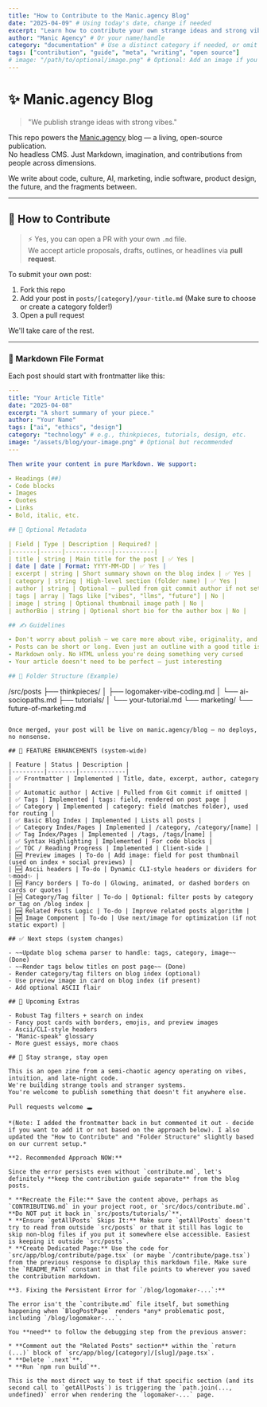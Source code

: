 ```yaml
---
title: "How to Contribute to the Manic.agency Blog"
date: "2025-04-09" # Using today's date, change if needed
excerpt: "Learn how to contribute your own strange ideas and strong vibes to our open-source blog via Pull Request."
author: "Manic Agency" # Or your name/handle
category: "documentation" # Use a distinct category if needed, or omit if not a blog post
tags: ["contribution", "guide", "meta", "writing", "open source"]
# image: "/path/to/optional/image.png" # Optional: Add an image if you have one
---
```


# ✨ Manic.agency Blog

> "We publish strange ideas with strong vibes."

This repo powers the [Manic.agency](https://manic.agency) blog — a living, open-source publication.  
No headless CMS. Just Markdown, imagination, and contributions from people across dimensions.

We write about code, culture, AI, marketing, indie software, product design, the future, and the fragments between.

---

## 📝 How to Contribute

> ⚡️ Yes, you can open a PR with your own `.md` file.  
We accept article proposals, drafts, outlines, or headlines via **pull request**.

To submit your own post:
1. Fork this repo
2. Add your post in `posts/[category]/your-title.md` (Make sure to choose or create a category folder!)
3. Open a pull request

We'll take care of the rest.

---

### 🧠 Markdown File Format

Each post should start with frontmatter like this:

```yaml
---
title: "Your Article Title"
date: "2025-04-08"
excerpt: "A short summary of your piece."
author: "Your Name"
tags: ["ai", "ethics", "design"]
category: "technology" # e.g., thinkpieces, tutorials, design, etc.
image: "/assets/blog/your-image.png" # Optional but recommended
---

Then write your content in pure Markdown. We support:

- Headings (##)
- Code blocks
- Images
- Quotes
- Links
- Bold, italic, etc.

## 🔮 Optional Metadata

| Field | Type | Description | Required? |
|-------|------|-------------|-----------|
| title | string | Main title for the post | ✅ Yes |
| date | date | Format: YYYY-MM-DD | ✅ Yes |
| excerpt | string | Short summary shown on the blog index | ✅ Yes |
| category | string | High-level section (folder name) | ✅ Yes |
| author | string | Optional – pulled from git commit author if not set | No |
| tags | array | Tags like ["vibes", "llms", "future"] | No |
| image | string | Optional thumbnail image path | No |
| authorBio | string | Optional short bio for the author box | No |

## ✍️ Guidelines

- Don't worry about polish — we care more about vibe, originality, and insight
- Posts can be short or long. Even just an outline with a good title is fine
- Markdown only. No HTML unless you're doing something very cursed
- Your article doesn't need to be perfect — just interesting

## 📂 Folder Structure (Example)

```
/src/posts
  ├── thinkpieces/
  │   ├── logomaker-vibe-coding.md
  │   └── ai-sociopaths.md
  ├── tutorials/
  │   └── your-tutorial.md
  └── marketing/
      └── future-of-marketing.md
```

Once merged, your post will be live on manic.agency/blog — no deploys, no nonsense.

## 🔧 FEATURE ENHANCEMENTS (system-wide)

| Feature | Status | Description |
|---------|--------|-------------|
| ✅ Frontmatter | Implemented | Title, date, excerpt, author, category |
| ✅ Automatic author | Active | Pulled from Git commit if omitted |
| ✅ Tags | Implemented | tags: field, rendered on post page |
| ✅ Category | Implemented | category: field (matches folder), used for routing |
| ✅ Basic Blog Index | Implemented | Lists all posts |
| ✅ Category Index/Pages | Implemented | /category, /category/[name] |
| ✅ Tag Index/Pages | Implemented | /tags, /tags/[name] |
| ✅ Syntax Highlighting | Implemented | For code blocks |
| ✅ TOC / Reading Progress | Implemented | Client-side |
| 🆕 Preview images | To-do | Add image: field for post thumbnail (used on index + social previews) |
| 🆕 Ascii headers | To-do | Dynamic CLI-style headers or dividers for ✨mood✨ |
| 🆕 Fancy borders | To-do | Glowing, animated, or dashed borders on cards or quotes |
| 🆕 Category/Tag filter | To-do | Optional: filter posts by category or tag on /blog index |
| 🆕 Related Posts Logic | To-do | Improve related posts algorithm |
| 🆕 Image Component | To-do | Use next/image for optimization (if not static export) |

## ✅ Next steps (system changes)

- ~~Update blog schema parser to handle: tags, category, image~~ (Done)
- ~~Render tags below titles on post page~~ (Done)
- Render category/tag filters on blog index (optional)
- Use preview image in card on blog index (if present)
- Add optional ASCII flair

## 🌈 Upcoming Extras

- Robust Tag filters + search on index
- Fancy post cards with borders, emojis, and preview images
- Ascii/CLI-style headers
- "Manic-speak" glossary
- More guest essays, more chaos

## 💌 Stay strange, stay open

This is an open zine from a semi-chaotic agency operating on vibes, intuition, and late-night code.
We're building strange tools and stranger systems.
You're welcome to publish something that doesn't fit anywhere else.

Pull requests welcome 🕳

*(Note: I added the frontmatter back in but commented it out - decide if you want to add it or not based on the approach below). I also updated the "How to Contribute" and "Folder Structure" slightly based on our current setup.*

**2. Recommended Approach NOW:**

Since the error persists even without `contribute.md`, let's definitely **keep the contribution guide separate** from the blog posts.

* **Recreate the File:** Save the content above, perhaps as `CONTRIBUTING.md` in your project root, or `src/docs/contribute.md`. **Do NOT put it back in `src/posts/tutorials/`**.
* **Ensure `getAllPosts` Skips It:** Make sure `getAllPosts` doesn't try to read from outside `src/posts` or that it still has logic to skip non-blog files if you put it somewhere else accessible. Easiest is keeping it outside `src/posts`.
* **Create Dedicated Page:** Use the code for `src/app/blog/contribute/page.tsx` (or maybe `/contribute/page.tsx`) from the previous response to display this markdown file. Make sure the `README_PATH` constant in that file points to wherever you saved the contribution markdown.

**3. Fixing the Persistent Error for `/blog/logomaker-...`:**

The error isn't the `contribute.md` file itself, but something happening when `BlogPostPage` renders *any* problematic post, including `/blog/logomaker-...`.

You **need** to follow the debugging step from the previous answer:

* **Comment out the "Related Posts" section** within the `return (...)` block of `src/app/blog/[category]/[slug]/page.tsx`.
* **Delete `.next`**.
* **Run `npm run build`**.

This is the most direct way to test if that specific section (and its second call to `getAllPosts`) is triggering the `path.join(..., undefined)` error when rendering the `logomaker-...` page.